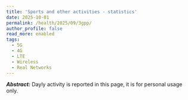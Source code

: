 ```yaml
---
title: 'Sports and other activities - statistics'
date: 2025-10-01
permalink: /health/2025/09/3gpp/
author_profile: false
read_more: enabled
tags:
  - 5G
  - 4G
  - LTE
  - Wireless
  - Real Networks
---
```


***Abstract:*** Dayly activity is reported in this page, it is for personal usage only.

<html>
<script src="https://cdnjs.cloudflare.com/ajax/libs/Chart.js/2.5.0/Chart.min.js"></script>
<body>
<canvas id="myChart" style="width:100%;max-width:600px"></canvas>

<script>
const xValues = [1,2,3,4,5,6,7,8,9,10,11,12,13,14,15,16,17,18,19.20,21,22,23,24,25,26,27,28];

new Chart("myChart", {
  type: "line",
  data: {
    labels: xValues,
    datasets: [{ 
      data: [0,1,0,0,0,0,0,0,0,1,0,0,0,0,0,0,0,0,0,0,0,0,0,0,0,0,0,0],
      borderColor: "red",
	  label: "cross-country",
      fill: false
    }, { 
      data: [0,0.5,0,0,0,0,0,0,0,0.5,0,0,0,0,0,0,0,0,0,0,0,0,0,0,0,0,0,0],
      borderColor: "green",
	  label: "swimming",
      fill: false
    }, { 
      data: [0,0.1,0,0,0,0,0,0,0,2,0,0,0,0,0,0,0,0,0,0,0,0,0,0,0,0,0,0],
      borderColor: "blue",
	  label: "Gym",
      fill: false
    }, { 
      data: [0,1.6,0,0,0,0,0,0,0,3.5,0,0,0,0,0,0,0,0,0,0,0,0,0,0,0,0,0,0],
      borderColor: "black",
	  label: "Acculative of all activities ",
      fill: false
	  }]
  },
  options: {
    legend: {display: true}
  }
});
</script>

</body>
</html>

